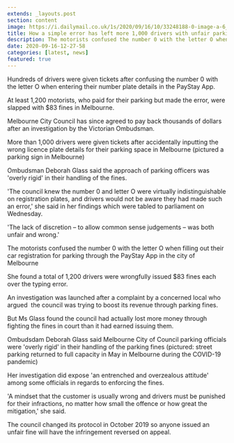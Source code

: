```yaml
---
extends: _layouts.post
section: content
image: https://i.dailymail.co.uk/1s/2020/09/16/10/33248188-0-image-a-6_1600249464267.jpg 
title: How a simple error has left more 1,000 drivers with unfair parking fines 
description: The motorists confused the number 0 with the letter O when filling out their car registration for parking through the PayStay App in the city of Melbourne. 
date: 2020-09-16-12-27-58 
categories: [latest, news] 
featured: true 
--- 
```

Hundreds of drivers were given tickets after confusing the number 0 with the letter O when entering their number plate details in the PayStay App. 

At least 1,200 motorists, who paid for their parking but made the error, were slapped with $83 fines in Melbourne.

Melbourne City Council has since agreed to pay back thousands of dollars after an investigation by the Victorian Ombudsman.

More than 1,000 drivers were given tickets after accidentally inputting the wrong licence plate details for their parking space in Melbourne (pictured a parking sign in Melbourne)

Ombudsman Deborah Glass said the approach of parking officers was 'overly rigid' in their handling of the fines. 

'The council knew the number 0 and letter O were virtually indistinguishable on registration plates, and drivers would not be aware they had made such an error,' she said in her findings which were tabled to parliament on Wednesday. 

'The lack of discretion – to allow common sense judgements – was both unfair and wrong.'

The motorists confused the number 0 with the letter O when filling out their car registration for parking through the PayStay App in the city of Melbourne

She found a total of 1,200 drivers were wrongfully issued $83 fines each over the typing error.

An investigation was launched after a complaint by a concerned local who argued  the council was trying to boost its revenue through parking fines.

But Ms Glass found the council had actually lost more money through fighting the fines in court than it had earned issuing them.

Ombudsdam Deborah Glass said Melbourne City of Council parking officials were 'overly rigid' in their handling of the parking fines (pictured: street parking returned to full capacity in May in Melbourne during the COVID-19 pandemic)

Her investigation did expose 'an entrenched and overzealous attitude' among some officials in regards to enforcing the fines.

'A mindset that the customer is usually wrong and drivers must be punished for their infractions, no matter how small the offence or how great the mitigation,' she said. 

The council changed its protocol in October 2019 so anyone issued an unfair fine will have the infringement reversed on appeal.

